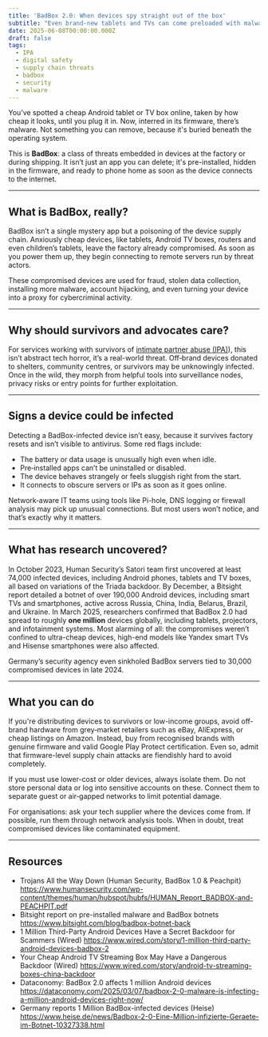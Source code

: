 ```yaml
---
title: 'BadBox 2.0: When devices spy straight out of the box'
subtitle: "Even brand-new tablets and TVs can come preloaded with malware. Why that matters, especially in IPA support work and how to spot the risk."
date: 2025-06-08T00:00:00.000Z
draft: false
tags: 
  - IPA
  - digital safety
  - supply chain threats
  - badbox
  - security
  - malware
---
```


You’ve spotted a cheap Android tablet or TV box online, taken by how cheap it looks, until you plug it in. Now, interred in its firmware, there’s malware. Not something you can remove, because it's buried beneath the operating system.

This is **BadBox**: a class of threats embedded in devices at the factory or during shipping. It isn’t just an app you can delete; it's pre-installed, hidden in the firmware, and ready to phone home as soon as the device connects to the internet.

---

## What is BadBox, really?

BadBox isn’t a single mystery app but a poisoning of the device supply chain. Anxiously cheap devices, like tablets, Android TV boxes, routers and even children’s tablets, leave the factory already compromised. As soon as you power them up, they begin connecting to remote servers run by threat actors.

These compromised devices are used for fraud, stolen data collection, installing more malware, account hijacking, and even turning your device into a proxy for cybercriminal activity.

---

## Why should survivors and advocates care?

For services working with survivors of [intimate partner abuse (IPA)](https://blue.tymyrddin.dev/docs/ipa/)), this 
isn’t abstract tech horror, it’s a real-world threat. Off‑brand devices donated to shelters, community centres, or 
survivors may be unknowingly infected. Once in the wild, they morph from helpful tools into surveillance nodes, 
privacy risks or entry points for further exploitation.

---

## Signs a device could be infected

Detecting a BadBox-infected device isn’t easy, because it survives factory resets and isn’t visible to antivirus. Some red flags include:

* The battery or data usage is unusually high even when idle.
* Pre‑installed apps can’t be uninstalled or disabled.
* The device behaves strangely or feels sluggish right from the start.
* It connects to obscure servers or IPs as soon as it goes online.

Network‑aware IT teams using tools like Pi-hole, DNS logging or firewall analysis may pick up unusual connections. But most users won’t notice, and that’s exactly why it matters.

---

## What has research uncovered?

In October 2023, Human Security’s Satori team first uncovered at least 74,000 infected devices, including Android 
phones, tablets and TV boxes, all based on variations of the Triada backdoor. By December, a Bitsight report detailed 
a botnet of over 190,000 Android devices, including smart TVs and smartphones, active across Russia, China, India, 
Belarus, Brazil, and Ukraine. In March 2025, researchers confirmed that BadBox 2.0 had spread to roughly 
**one million** devices globally, including tablets, projectors, and infotainment systems. Most alarming of all: 
the compromises weren’t confined to ultra-cheap devices, high-end models like Yandex smart TVs and Hisense 
smartphones were also affected.

Germany’s security agency even sinkholed BadBox servers tied to 30,000 compromised devices in late 2024.

---

## What you can do

If you're distributing devices to survivors or low-income groups, avoid off-brand hardware from grey‑market 
retailers such as eBay, AliExpress, or cheap listings on Amazon. Instead, buy from recognised brands with 
genuine firmware and valid Google Play Protect certification. Even so, admit that firmware-level supply chain 
attacks are fiendishly hard to avoid completely.

If you must use lower-cost or older devices, always isolate them. Do not store personal data or log into sensitive 
accounts on these. Connect them to separate guest or air‑gapped networks to limit potential damage.

For organisations: ask your tech supplier where the devices come from. If possible, run them through network 
analysis tools. When in doubt, treat compromised devices like contaminated equipment.

---

## Resources

* Trojans All the Way Down (Human Security, BadBox 1.0 & Peachpit) https://www.humansecurity.com/wp-content/themes/human/hubspot/hubfs/HUMAN_Report_BADBOX-and-PEACHPIT.pdf
* Bitsight report on pre-installed malware and BadBox botnets https://www.bitsight.com/blog/badbox-botnet-back
* 1 Million Third-Party Android Devices Have a Secret Backdoor for Scammers (Wired) https://www.wired.com/story/1-million-third-party-android-devices-badbox-2
* Your Cheap Android TV Streaming Box May Have a Dangerous Backdoor (Wired) https://www.wired.com/story/android-tv-streaming-boxes-china-backdoor
* Dataconomy: BadBox 2.0 affects 1 million Android devices https://dataconomy.com/2025/03/07/badbox-2-0-malware-is-infecting-a-million-android-devices-right-now/
* Germany reports 1 Million BadBox-infected devices (Heise) https://www.heise.de/news/Badbox-2-0-Eine-Million-infizierte-Geraete-im-Botnet-10327338.html
